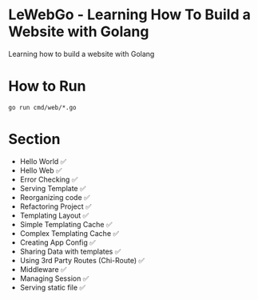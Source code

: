 # LeWebGo - Learning How To Build a Website with Golang

Learning how to build a website with Golang 

# How to Run

```
go run cmd/web/*.go
```

# Section 

- Hello World ✅
- Hello Web ✅
- Error Checking ✅
- Serving Template ✅
- Reorganizing code ✅
- Refactoring Project ✅
- Templating Layout ✅
- Simple Templating Cache ✅
- Complex Templating Cache ✅
- Creating App Config ✅
- Sharing Data with templates ✅
- Using 3rd Party Routes (Chi-Route) ✅
- Middleware ✅
- Managing Session ✅
- Serving static file ✅